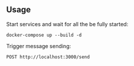 ## Usage

Start services and wait for all the be fully started: 

```
docker-compose up --build -d
```

Trigger message sending: 

```
POST http://localhost:3000/send
```
